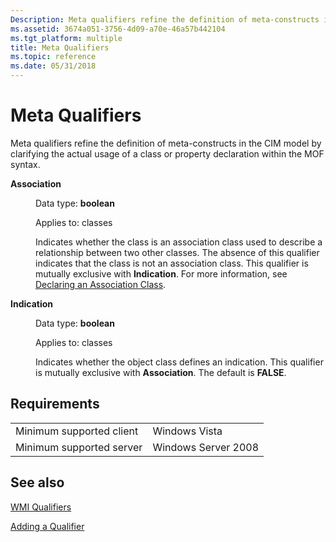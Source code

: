 ```yaml
---
Description: Meta qualifiers refine the definition of meta-constructs in the CIM model by clarifying the actual usage of a class or property declaration within the MOF syntax.
ms.assetid: 3674a051-3756-4d09-a70e-46a57b442104
ms.tgt_platform: multiple
title: Meta Qualifiers
ms.topic: reference
ms.date: 05/31/2018
---
```


# Meta Qualifiers

Meta qualifiers refine the definition of meta-constructs in the CIM model by clarifying the actual usage of a class or property declaration within the MOF syntax.

<dt>

<span id="Association"></span><span id="association"></span><span id="ASSOCIATION"></span>**Association**
</dt> <dd>

Data type: **boolean**

Applies to: classes

Indicates whether the class is an association class used to describe a relationship between two other classes. The absence of this qualifier indicates that the class is not an association class. This qualifier is mutually exclusive with **Indication**. For more information, see [Declaring an Association Class](declaring-an-association-class.md).

</dd> <dt>

<span id="Indication"></span><span id="indication"></span><span id="INDICATION"></span>**Indication**
</dt> <dd>

Data type: **boolean**

Applies to: classes

Indicates whether the object class defines an indication. This qualifier is mutually exclusive with **Association**. The default is **FALSE**.

</dd> </dl>

## Requirements



|                                     |                                |
|-------------------------------------|--------------------------------|
| Minimum supported client<br/> | Windows Vista<br/>       |
| Minimum supported server<br/> | Windows Server 2008<br/> |



## See also

<dl> <dt>

[WMI Qualifiers](wmi-qualifiers.md)
</dt> <dt>

[Adding a Qualifier](adding-a-qualifier.md)
</dt> </dl>

 

 




